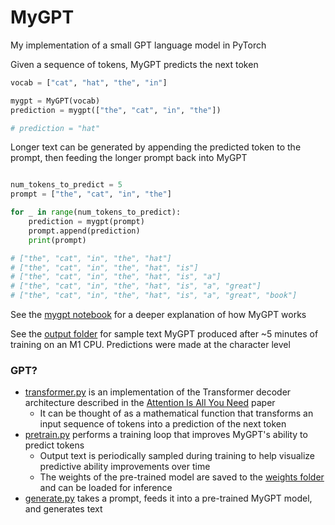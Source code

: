 # MyGPT

My implementation of a small GPT language model in PyTorch

Given a sequence of tokens, MyGPT predicts the next token

```python
vocab = ["cat", "hat", "the", "in"]

mygpt = MyGPT(vocab)
prediction = mygpt(["the", "cat", "in", "the"])

# prediction = "hat"
```

Longer text can be generated by appending the predicted token to the prompt, then feeding the longer prompt back into MyGPT

```python

num_tokens_to_predict = 5
prompt = ["the", "cat", "in", "the"]

for _ in range(num_tokens_to_predict):
    prediction = mygpt(prompt)
    prompt.append(prediction)
    print(prompt)

# ["the", "cat", "in", "the", "hat"]
# ["the", "cat", "in", "the", "hat", "is"]
# ["the", "cat", "in", "the", "hat", "is", "a"]
# ["the", "cat", "in", "the", "hat", "is", "a", "great"]
# ["the", "cat", "in", "the", "hat", "is", "a", "great", "book"]

```

See the [mygpt notebook](mygpt.ipynb) for a deeper explanation of how MyGPT works

See the [output folder](https://github.com/dx-dtran/MyGPT/tree/main/output) for sample text MyGPT produced after ~5 minutes of training on an M1 CPU. Predictions were made at the character level

### GPT?

* [transformer.py](MyGPT/transformer.py) is an implementation of the Transformer decoder architecture described in the [Attention Is All You Need](https://arxiv.org/abs/1706.03762) paper
  * It can be thought of as a mathematical function that transforms an input sequence of tokens into a prediction of the next token
* [pretrain.py](MyGPT/pretrain.py) performs a training loop that improves MyGPT's ability to predict tokens
  * Output text is periodically sampled during training to help visualize predictive ability improvements over time
  * The weights of the pre-trained model are saved to the [weights folder](https://github.com/dx-dtran/MyGPT/tree/main/weights) and can be loaded for inference
* [generate.py](MyGPT/generate.py) takes a prompt, feeds it into a pre-trained MyGPT model, and generates text
